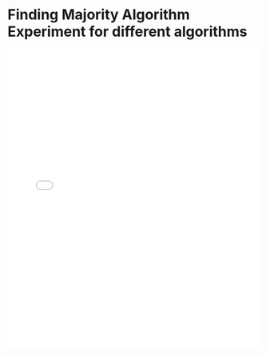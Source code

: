 # Finding Majority Algorithm Experiment for different algorithms

<embed src="report.pdf" width="100%" height="600px" type="application/pdf">

